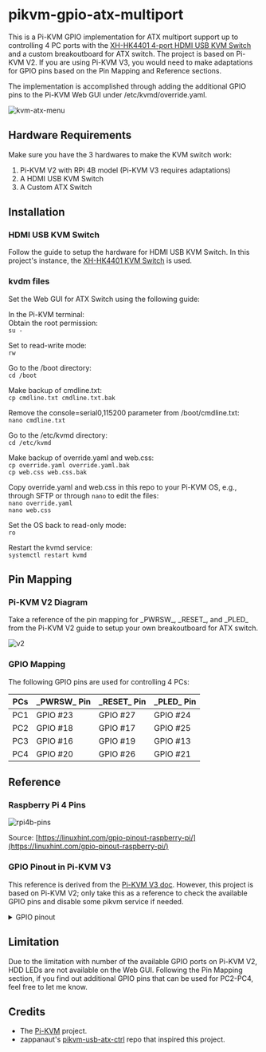 # pikvm-gpio-atx-multiport

This is a Pi-KVM GPIO implementation for ATX multiport support up to controlling 4 PC ports with the [XH-HK4401 4-port HDMI USB KVM Switch](https://docs.pikvm.org/xh_hk4401/) and a custom breakoutboard for ATX switch. The project is based on Pi-KVM V2. If you are using Pi-KVM V3, you would need to make adaptations for GPIO pins based on the Pin Mapping and Reference sections.

The implementation is accomplished through adding the additional GPIO pins to the Pi-KVM Web GUI under /etc/kvmd/override.yaml.

<p>
<img src="https://raw.githubusercontent.com/shiecldk/pikvm-gpio-atx-multiport/main/images/kvm-atx-menu.png" alt="kvm-atx-menu" class="center"></p>

## Hardware Requirements

Make sure you have the 3 hardwares to make the KVM switch work:

1. Pi-KVM V2 with RPi 4B model (Pi-KVM V3 requires adaptations)
2. A HDMI USB KVM Switch
3. A Custom ATX Switch

## Installation

### HDMI USB KVM Switch

Follow the guide to setup the hardware for HDMI USB KVM Switch. In this project's instance, the [XH-HK4401 KVM Switch](https://docs.pikvm.org/xh_hk4401/) is used.

### kvdm files

Set the Web GUI for ATX Switch using the following guide:

In the Pi-KVM terminal:<br>
Obtain the root permission:<br>
`su -`<br>

Set to read-write mode:<br>
`rw`<br>

Go to the /boot directory:<br>
`cd /boot`<br>

Make backup of cmdline.txt:<br>
`cp cmdline.txt cmdline.txt.bak`<br>

Remove the console=serial0,115200 parameter from /boot/cmdline.txt:<br>
`nano cmdline.txt`<br>

Go to the /etc/kvmd directory:<br>
`cd /etc/kvmd`<br>

Make backup of override.yaml and web.css:<br>
`cp override.yaml override.yaml.bak`<br>
`cp web.css web.css.bak`<br>

Copy override.yaml and web.css in this repo to your Pi-KVM OS, e.g., through SFTP or through `nano` to edit the files:<br>
`nano override.yaml`<br>
`nano web.css`<br>

Set the OS back to read-only mode:<br>
`ro`<br>

Restart the kvmd service:<br>
`systemctl restart kvmd`<br>

## Pin Mapping

### Pi-KVM V2 Diagram

Take a reference of the pin mapping for \_PWRSW\_, \_RESET\_, and \_PLED\_ from the Pi-KVM V2 guide to setup your own breakoutboard for ATX switch.

<p>
<img src="https://raw.githubusercontent.com/pikvm/pikvm/bb255f5d3008020044860258663ec6914ebb6ed4/img/v2.png" alt="v2" class="center"></p>

### GPIO Mapping

The following GPIO pins are used for controlling 4 PCs:

PCs | \_PWRSW\_ Pin | \_RESET\_ Pin | \_PLED\_ Pin
--- | --- | --- | ---
PC1 | GPIO #23 | GPIO #27 | GPIO #24
PC2 | GPIO #18 | GPIO #17 | GPIO #25
PC3 | GPIO #16 | GPIO #19 | GPIO #13
PC4 | GPIO #20 | GPIO #26 | GPIO #21

## Reference

### Raspberry Pi 4 Pins

<p>
<img src="https://raw.githubusercontent.com/shiecldk/pikvm-gpio-atx-multiport/main/images/rpi4b-pins.png" alt="rpi4b-pins" class="center"></p>

Source: [https://linuxhint.com/gpio-pinout-raspberry-pi/](https://linuxhint.com/gpio-pinout-raspberry-pi/)

### GPIO Pinout in Pi-KVM V3

This reference is derived from the [Pi-KVM V3 doc](https://docs.pikvm.org/v3/#io-ports-and-jumpers). However, this project is based on Pi-KVM V2; only take this as a reference to check the available GPIO pins and disable some pikvm service if needed.

<details class="note">
<summary>GPIO pinout</summary>
<div class="admonition warning">
<p class="admonition-title">Before proceeding, make sure that the motherboard you are using has normal ATX headers</p>
</div>
<ul>
<li><strong>ATX control</strong></li>
<li><code>power led = GPIO 24</code> - Used for reading the host power state.</li>
<li><code>hdd led = 22</code> - Same for the HDD activity.</li>
<li><code>power switch = 23</code> - Used for pressing the power button of the host.</li>
<li><code>reset switch = 27</code> - Same for the reset button.</li>
</ul>
<p>These pins can't be used for any other purposes even if ATX function is disabled.</p>
<ul>
<li>
<p><strong>I2C bus</strong> - <code>GPIO 2, 3</code> - Can be used as I2C ONLY (OLED/RTC).</p>
</li>
<li>
<p><strong>1-Wire [19]</strong> - <code>GPIO 4</code> - Also available under ATX RJ-45 port (point [19] on the above) as bi-directional buffered open-drain 5V for regular 1-Wire usage.</p>
</li>
<li>
<p><strong>UART</strong> - <code>GPIO 14, 15</code> - Can be used as UART only for the serial console. When jumpers [5] are removed, you can connect to pins 14 and 15 directly using GPIO header. Also you can remove jumper [5] and disable UART console in the <code>/boot/config.txt</code> and <code>/boot/cmdline.txt</code> to use this pins for any purpose. But it's not recommended.</p>
</li>
<li>
<p><strong>Red activity led on the front [8]</strong> - <code>GPIO 13</code> - Can be disabled in <code>/boot/config.txt</code> and available on the Neo-pixel port [19].</p>
</li>
<li>
<p><strong>PWM fan controller</strong> - <code>GPIO 12</code>. Can be used for custom purposes if the fan disconnected and <code>kvmd-fan</code> service is stopped.</p>
</li>
<li>
<p><strong>I2S HDMI sound</strong> - <code>GPIO 18, 19, 20, 21</code>. Can be used for custom purposes if the <code>tc358743-audio</code> overlay in <code>/boot/config.txt</code> is disabled <strong>AND</strong> jumpers [4] are removed.</p>
</li>
<li>
<p><strong>USB breaker</strong> - <code>GPIO 5</code> - Can't be used for any other purposes.</p>
</li>
</ul>
</details>

## Limitation

Due to the limitation with number of the available GPIO ports on Pi-KVM V2, HDD LEDs are not available on the Web GUI. Following the Pin Mapping section, if you find out additional GPIO pins that can be used for PC2-PC4, feel free to let me know.

## Credits

* The [Pi-KVM](https://github.com/pikvm/pikvm) project.
* zappanaut's [pikvm-usb-atx-ctrl](https://github.com/zappanaut/pikvm-usb-atx-ctrl) repo that inspired this project.
